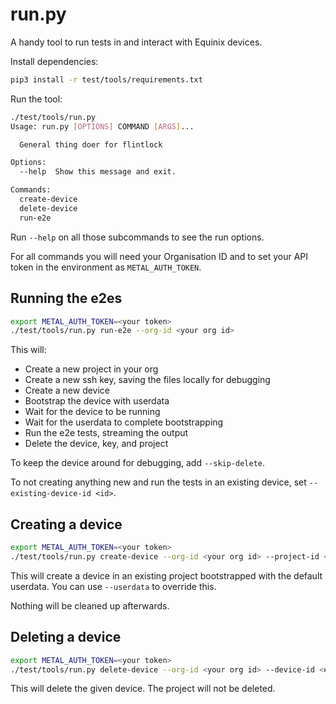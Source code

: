 # run.py

A handy tool to run tests in and interact with Equinix devices.

Install dependencies:

```bash
pip3 install -r test/tools/requirements.txt
```

Run the tool:

```bash
./test/tools/run.py
Usage: run.py [OPTIONS] COMMAND [ARGS]...

  General thing doer for flintlock

Options:
  --help  Show this message and exit.

Commands:
  create-device
  delete-device
  run-e2e
```

Run `--help` on all those subcommands to see the run options.

For all commands you will need your Organisation ID and to set your API token
in the environment as `METAL_AUTH_TOKEN`.

## Running the e2es

```bash
export METAL_AUTH_TOKEN=<your token>
./test/tools/run.py run-e2e --org-id <your org id>
```

This will:
- Create a new project in your org
- Create a new ssh key, saving the files locally for debugging
- Create a new device
- Bootstrap the device with userdata
- Wait for the device to be running
- Wait for the userdata to complete bootstrapping
- Run the e2e tests, streaming the output
- Delete the device, key, and project

To keep the device around for debugging, add `--skip-delete`.

To not creating anything new and run the tests in an existing device, set `--existing-device-id <id>`.

## Creating a device

```bash
export METAL_AUTH_TOKEN=<your token>
./test/tools/run.py create-device --org-id <your org id> --project-id <existing project-id>
```

This will create a device in an existing project bootstrapped with the default userdata.
You can use `--userdata` to override this.

Nothing will be cleaned up afterwards.

## Deleting a device

```bash
export METAL_AUTH_TOKEN=<your token>
./test/tools/run.py delete-device --org-id <your org id> --device-id <existing project-id>
```

This will delete the given device. The project will not be deleted.
